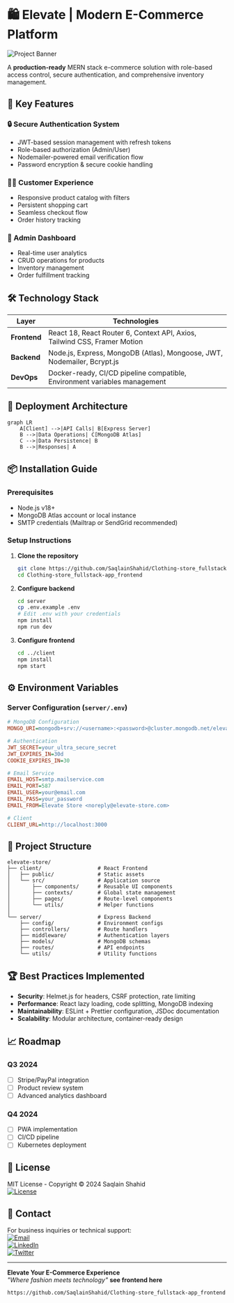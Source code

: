 
# 🛍️ Elevate | Modern E-Commerce Platform

![Project Banner](./1.png)

A **production-ready** MERN stack e-commerce solution with role-based access control, secure authentication, and comprehensive inventory management.

## 🌟 Key Features

### 🔒 Secure Authentication System
- JWT-based session management with refresh tokens
- Role-based authorization (Admin/User)
- Nodemailer-powered email verification flow
- Password encryption & secure cookie handling

### 🧑‍💻 Customer Experience
- Responsive product catalog with filters
- Persistent shopping cart
- Seamless checkout flow
- Order history tracking

### 👔 Admin Dashboard
- Real-time user analytics
- CRUD operations for products
- Inventory management
- Order fulfillment tracking

## 🛠️ Technology Stack

| Layer        | Technologies                                                                 |
|--------------|------------------------------------------------------------------------------|
| **Frontend** | React 18, React Router 6, Context API, Axios, Tailwind CSS, Framer Motion    |
| **Backend**  | Node.js, Express, MongoDB (Atlas), Mongoose, JWT, Nodemailer, Bcrypt.js      |
| **DevOps**   | Docker-ready, CI/CD pipeline compatible, Environment variables management    |

## 🚀 Deployment Architecture

```mermaid
graph LR
    A[Client] -->|API Calls| B[Express Server]
    B -->|Data Operations| C[MongoDB Atlas]
    C -->|Data Persistence| B
    B -->|Responses| A
```

## 📦 Installation Guide

### Prerequisites
- Node.js v18+
- MongoDB Atlas account or local instance
- SMTP credentials (Mailtrap or SendGrid recommended)

### Setup Instructions

1. **Clone the repository**
   ```bash
   git clone https://github.com/SaqlainShahid/Clothing-store_fullstack-app_frontend.git
   cd Clothing-store_fullstack-app_frontend
   ```

2. **Configure backend**
   ```bash
   cd server
   cp .env.example .env
   # Edit .env with your credentials
   npm install
   npm run dev
   ```

3. **Configure frontend**
   ```bash
   cd ../client
   npm install
   npm start
   ```

## ⚙️ Environment Variables

### Server Configuration (`server/.env`)
```ini
# MongoDB Configuration
MONGO_URI=mongodb+srv://<username>:<password>@cluster.mongodb.net/elevate-store

# Authentication
JWT_SECRET=your_ultra_secure_secret
JWT_EXPIRES_IN=30d
COOKIE_EXPIRES_IN=30

# Email Service
EMAIL_HOST=smtp.mailservice.com
EMAIL_PORT=587
EMAIL_USER=your@email.com
EMAIL_PASS=your_password
EMAIL_FROM=Elevate Store <noreply@elevate-store.com>

# Client
CLIENT_URL=http://localhost:3000
```

## 📂 Project Structure

```
elevate-store/
├── client/                  # React Frontend
│   ├── public/              # Static assets
│   └── src/                 # Application source
│       ├── components/      # Reusable UI components
│       ├── contexts/        # Global state management
│       ├── pages/           # Route-level components
│       └── utils/           # Helper functions
│
└── server/                  # Express Backend
    ├── config/              # Environment configs
    ├── controllers/         # Route handlers
    ├── middleware/          # Authentication layers
    ├── models/              # MongoDB schemas
    ├── routes/              # API endpoints
    └── utils/               # Utility functions
```

## 🏆 Best Practices Implemented

- **Security**: Helmet.js for headers, CSRF protection, rate limiting
- **Performance**: React lazy loading, code splitting, MongoDB indexing
- **Maintainability**: ESLint + Prettier configuration, JSDoc documentation
- **Scalability**: Modular architecture, container-ready design

## 📈 Roadmap

### Q3 2024
- [ ] Stripe/PayPal integration
- [ ] Product review system
- [ ] Advanced analytics dashboard

### Q4 2024
- [ ] PWA implementation
- [ ] CI/CD pipeline
- [ ] Kubernetes deployment

## 📜 License

MIT License - Copyright © 2024 Saqlain Shahid  
[![License](https://img.shields.io/badge/License-MIT-blue.svg)](https://opensource.org/licenses/MIT)

## 💌 Contact

For business inquiries or technical support:  
[![Email](https://img.shields.io/badge/Email-contact%40saqlain.dev-blue)](mailto:contact@saqlain.dev)  
[![LinkedIn](https://img.shields.io/badge/LinkedIn-Saqlain%20Shahid-blue)](https://linkedin.com/in/saqlain-shahid)  
[![Twitter](https://img.shields.io/badge/Twitter-@SaqlainCodes-blue)](https://twitter.com/SaqlainCodes)

---

**Elevate Your E-Commerce Experience**  
*"Where fashion meets technology"*
**see frontend here**
```
https://github.com/SaqlainShahid/Clothing-store_fullstack-app_frontend

